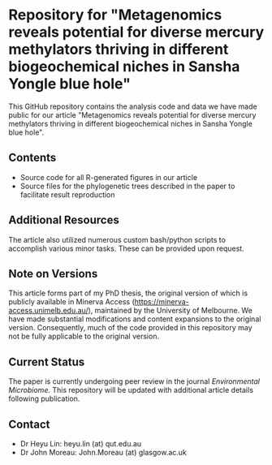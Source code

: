 # Repository for "Metagenomics reveals potential for diverse mercury methylators thriving in different biogeochemical niches in Sansha Yongle blue hole"

This GitHub repository contains the analysis code and data we have made public for our article "Metagenomics reveals potential for diverse mercury methylators thriving in different biogeochemical niches in Sansha Yongle blue hole".

## Contents

- Source code for all R-generated figures in our article
- Source files for the phylogenetic trees described in the paper to facilitate result reproduction

## Additional Resources

The article also utilized numerous custom bash/python scripts to accomplish various minor tasks. These can be provided upon request.

## Note on Versions

This article forms part of my PhD thesis, the original version of which is publicly available in Minerva Access (https://minerva-access.unimelb.edu.au/), maintained by the University of Melbourne. We have made substantial modifications and content expansions to the original version. Consequently, much of the code provided in this repository may not be fully applicable to the original version.

## Current Status

The paper is currently undergoing peer review in the journal *Environmental Microbiome*. This repository will be updated with additional article details following publication.

## Contact
- Dr Heyu Lin: heyu.lin (at) qut.edu.au
- Dr John Moreau: John.Moreau (at) glasgow.ac.uk
